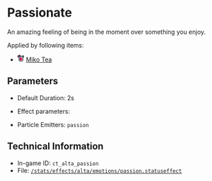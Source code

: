 # Passionate

An amazing feeling of being in the moment over something you enjoy.

Applied by following items:

- <img src="https://raw.githubusercontent.com/Ceterai/Enternia/main/items/generic/food/tier2/ct_miko_tea.png" alt="Miko Tea icon" loading="lazy" width="auto" height="16px"/> [Miko Tea](https://ceterai.github.io/MyEnternia/Wiki/MikoTea)

## Parameters

- Default Duration: 2s
- Effect parameters: 

- Particle Emitters: `passion`

## Technical Information

- In-game ID: `ct_alta_passion`
- File: [`/stats/effects/alta/emotions/passion.statuseffect`](https://github.com/Ceterai/Enternia/blob/main/stats/effects/alta/emotions/passion.statuseffect)
